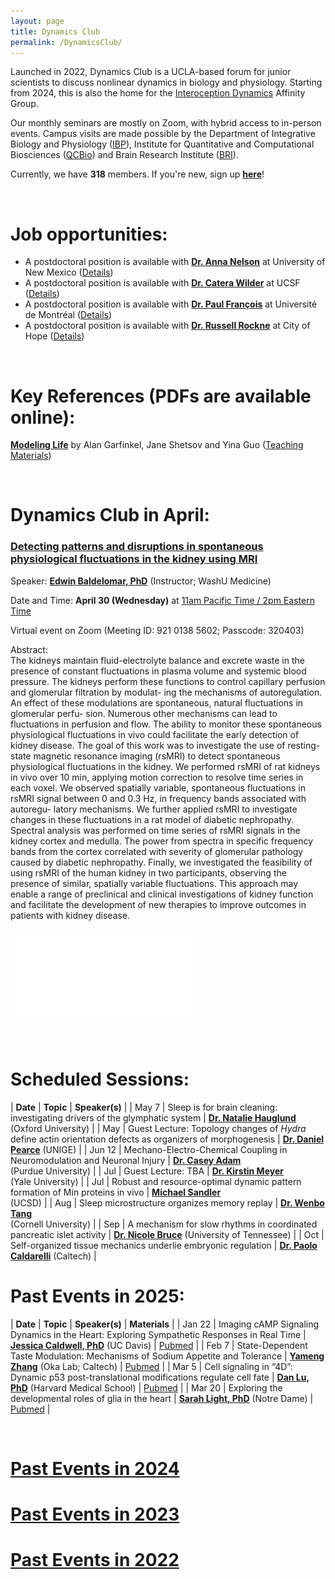 ```yaml
---
layout: page
title: Dynamics Club
permalink: /DynamicsClub/
---
```


Launched in 2022, Dynamics Club is a UCLA-based forum for junior scientists to discuss nonlinear dynamics in biology and physiology. Starting from 2024, this is also the home for the [Interoception Dynamics](https://bri.ucla.edu/affinity-groups/#1725383881651-5acf33f9-a12c) Affinity Group. 

Our monthly seminars are mostly on Zoom, with hybrid access to in-person events. Campus visits are made possible by the Department of Integrative Biology and Physiology ([IBP](https://www.ibp.ucla.edu)), Institute for Quantitative and Computational Biosciences ([QCBio](https://qcb.ucla.edu)) and Brain Research Institute ([BRI](https://bri.ucla.edu)).

Currently, we have **318** members. If you're new, sign up [**here**](http://eepurl.com/hSqQLD)! 

&nbsp;
&nbsp;

# Job opportunities:
- A postdoctoral position is available with [**Dr. Anna Nelson**](https://annacnelson.github.io) at University of New Mexico ([Details](https://www.mathjobs.org/jobs/list/26358))
- A postdoctoral position is available with [**Dr. Catera Wilder**](https://pharm.ucsf.edu/wilder) at UCSF ([Details](https://opportunities.ucsf.edu/content/postdoctoral-scholar-research-position-computational-modeling-dynamic-cell-systems))
- A postdoctoral position is available with [**Dr. Paul François**](https://www.francoisresearch.org) at Université de Montréal ([Details](https://www.francoisresearch.org/positions))
- A postdoctoral position is available with [**Dr. Russell Rockne**](https://www.cityofhope.org/russell-rockne) at City of Hope ([Details](https://www.cityofhopejobs.org/job/4051/postdoctoral-fellow-mathematical-oncology-research-us-ca-duarte-10024512-44/))

&nbsp;
&nbsp;

# Key References (PDFs are available online): 

[**Modeling Life**](https://link.springer.com/book/10.1007/978-3-319-59731-7) by Alan Garfinkel, Jane Shetsov and Yina Guo ([Teaching Materials](https://modelinginbiology.github.io))

&nbsp;
&nbsp;

# Dynamics Club in April: 

### [**Detecting patterns and disruptions in spontaneous physiological fluctuations in the kidney using MRI**](https://pubmed.ncbi.nlm.nih.gov/38660712/)

Speaker: [**Edwin Baldelomar, PhD**](https://www.mir.wustl.edu/employees/edwin-baldelomar/) (Instructor; WashU Medicine)

Date and Time: **April 30 (Wednesday)** at <ins>11am Pacific Time / 2pm Eastern Time</ins>

Virtual event on Zoom (Meeting ID: 921 0138 5602; Passcode: 320403)	

Abstract:\
The kidneys maintain fluid-electrolyte balance and excrete waste in the presence of constant fluctuations in plasma volume and
systemic blood pressure. The kidneys perform these functions to control capillary perfusion and glomerular filtration by modulat-
ing the mechanisms of autoregulation. An effect of these modulations are spontaneous, natural fluctuations in glomerular perfu-
sion. Numerous other mechanisms can lead to fluctuations in perfusion and flow. The ability to monitor these spontaneous
physiological fluctuations in vivo could facilitate the early detection of kidney disease. The goal of this work was to investigate
the use of resting-state magnetic resonance imaging (rsMRI) to detect spontaneous physiological fluctuations in the kidney. We
performed rsMRI of rat kidneys in vivo over 10 min, applying motion correction to resolve time series in each voxel. We observed
spatially variable, spontaneous fluctuations in rsMRI signal between 0 and 0.3 Hz, in frequency bands associated with autoregu-
latory mechanisms. We further applied rsMRI to investigate changes in these fluctuations in a rat model of diabetic nephropathy.
Spectral analysis was performed on time series of rsMRI signals in the kidney cortex and medulla. The power from spectra in
specific frequency bands from the cortex correlated with severity of glomerular pathology caused by diabetic nephropathy.
Finally, we investigated the feasibility of using rsMRI of the human kidney in two participants, observing the presence of similar,
spatially variable fluctuations. This approach may enable a range of preclinical and clinical investigations of kidney function and
facilitate the development of new therapies to improve outcomes in patients with kidney disease.

![DynamicsClub](/images/DynamicsClub_Apr2025.pdf)

&nbsp;
&nbsp;

# Scheduled Sessions:

| **Date** | **Topic** | **Speaker(s)** |
| May 7 | Sleep is for brain cleaning: investigating drivers of the glymphatic system | [**Dr. Natalie Hauglund**](https://www.dpag.ox.ac.uk/team/natalie-hauglund-1) (Oxford University) |
| May | Guest Lecture: Topology changes of *Hydra* define actin orientation defects as organizers of morphogenesis | [**Dr. Daniel Pearce**](https://sites.google.com/view/danieljgpearce/home) (UNIGE) |
| Jun 12 | Mechano-Electro-Chemical Coupling in Neuromodulation and Neuronal Injury | [**Dr. Casey Adam**](https://vet.purdue.edu/cpr/team.php) <br /> (Purdue University) |
| Jul | Guest Lecture: TBA | [**Dr. Kirstin Meyer**](https://mcdb.yale.edu/people/kirstin-meyer) <br /> (Yale University) |
| Jul | Robust and resource-optimal dynamic pattern formation of Min proteins in vivo | [**Michael Sandler**](https://jun.ucsd.edu) <br /> (UCSD) |
| Aug | Sleep microstructure organizes memory replay | [**Dr. Wenbo Tang**](https://braincomputation.org/people/) <br /> (Cornell University) |
| Sep | A mechanism for slow rhythms in coordinated pancreatic islet activity | [**Dr. Nicole Bruce**](https://uthsc.edu/graduate-health-sciences/postdoc/current-scholars.php) (University of Tennessee) |
| Oct | Self-organized tissue mechanics underlie embryonic regulation | [**Dr. Paolo Caldarelli**](https://directory.caltech.edu/personnel/pcaldare) (Caltech) |

# Past Events in 2025:

| **Date** | **Topic** | **Speaker(s)** | **Materials** |
| Jan 22 | Imaging cAMP Signaling Dynamics in the Heart: Exploring Sympathetic Responses in Real Time | [**Jessica Caldwell, PhD**](https://health.ucdavis.edu/pharmacology/postdoctoral_scholars.html) (UC Davis) | [Pubmed](https://pubmed.ncbi.nlm.nih.gov/36662864/) |
| Feb 7 | State-Dependent Taste Modulation: Mechanisms of Sodium Appetite and Tolerance | [**Yameng Zhang**](https://okalab.caltech.edu/lab-members) (Oka Lab; Caltech) | [Pubmed](https://pubmed.ncbi.nlm.nih.gov/37989313/) |
| Mar 5 | Cell signaling in “4D”: Dynamic p53 post-translational modifications regulate cell fate | [**Dan Lu, PhD**](https://www.lahavlab.com/dan-lu) (Harvard Medical School) | [Pubmed](https://pubmed.ncbi.nlm.nih.gov/39454005/) |
| Mar 20 | Exploring the developmental roles of glia in the heart | [**Sarah Light, PhD**](http://smithneurallab.weebly.com/people.html) (Notre Dame) | [Pubmed](https://pubmed.ncbi.nlm.nih.gov/34793438/) |

&nbsp;
&nbsp; 

# [Past Events in 2024](https://lingyunxiong.github.io/2024/12/30/DynamicsClub.html)

# [Past Events in 2023](https://lingyunxiong.github.io/2023/12/15/dynamicsclub.html)

# [Past Events in 2022](https://lingyunxiong.github.io/2022/12/16/dynamicsclub.html)

&nbsp;
&nbsp;


